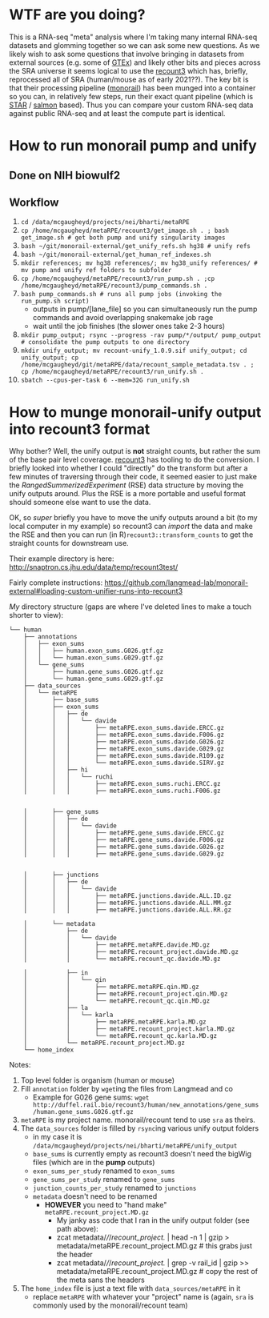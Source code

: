 # WTF are you doing?

This is a RNA-seq "meta" analysis where I'm taking many internal RNA-seq datasets and glomming
together so we can ask some new questions. As we likely wish to
ask some questions that involve bringing in datasets from external sources (e.g. some of [GTEx](http://gtexportal.org)) and
likely other bits and pieces across the SRA universe it seems logical to use the [recount3](http://rna.recount.bio) which has,
briefly, reprocessed all of SRA (human/mouse as of early 2021??). The key bit is that their processing pipeline
([monorail](https://github.com/langmead-lab/monorail-external)) has been munged into a container so you
can, in relatively few steps, run their exact quant pipeline (which is [STAR](https://github.com/alexdobin/STAR) /
[salmon](https://combine-lab.github.io/salmon/) based). Thus you can compare your custom RNA-seq data against
public RNA-seq and at least the compute part is identical.

# How to run monorail pump and unify
## Done on NIH biowulf2

## Workflow
1. `cd /data/mcgaugheyd/projects/nei/bharti/metaRPE`
2. `cp /home/mcgaugheyd/metaRPE/recount3/get_image.sh . ; bash get_image.sh # get both pump and unify singularity images`
3. `bash ~/git/monorail-external/get_unify_refs.sh hg38 # unify refs`
4. `bash ~/git/monorail-external/get_human_ref_indexes.sh`
5. `mkdir references; mv hg38 references/; mv hg38_unify references/ # mv pump and unify ref folders to subfolder`
6. `cp /home/mcgaugheyd/metaRPE/recount3/run_pump.sh . ;cp /home/mcgaugheyd/metaRPE/recount3/pump_commands.sh . `
7. `bash pump_commands.sh # runs all pump jobs (invoking the run_pump.sh script)`
    - outputs in pump/[lane_file] so you can simultaneously run the pump commands and avoid overlapping snakemake job rage
    - wait until the job finishes (the slower ones take 2-3 hours)
8. `mkdir pump_output; rsync --progress -rav pump/*/output/ pump_output # consolidate the pump outputs to one directory`
9. `mkdir unify_output; mv recount-unify_1.0.9.sif unify_output; cd unify_output; cp /home/mcgaugheyd/git/metaRPE/data/recount_sample_metadata.tsv . ; cp /home/mcgaugheyd/metaRPE/recount3/run_unify.sh . `
10. `sbatch --cpus-per-task 6 --mem=32G run_unify.sh`

# How to munge monorail-unify output into recount3 format

Why bother? Well, the unify output is **not** straight counts, but rather the sum of the base pair level coverage. [recount3](http://rna.recount.bio)
has tooling to do the conversion. I briefly looked into whether I could "directly" do the transform but after a
few minutes of traversing through their code, it seemed easier to just make the *RangedSummerizedExperiment* (RSE)
data structure by moving the unify outputs around. Plus the RSE is
a more portable and useful format should someone else want to use the data.

OK, so *super* briefly you have to move the unify outputs around a bit (to my local computer in my example) so recount3 can *import* the data and make the RSE
and then you can run (in R)`recount3::transform_counts` to get the straight counts for downstream use.

Their example directory is here: http://snaptron.cs.jhu.edu/data/temp/recount3test/

Fairly complete instructions: https://github.com/langmead-lab/monorail-external#loading-custom-unifier-runs-into-recount3

*My* directory structure (gaps are where I've deleted lines to make a touch shorter to view):
```
└── human
    ├── annotations
    │   ├── exon_sums
    │   │   ├── human.exon_sums.G026.gtf.gz
    │   │   └── human.exon_sums.G029.gtf.gz
    │   └── gene_sums
    │       ├── human.gene_sums.G026.gtf.gz
    │       └── human.gene_sums.G029.gtf.gz
    ├── data_sources
    │   └── metaRPE
    │       ├── base_sums
    │       ├── exon_sums
    │       │   ├── de
    │       │   │   └── davide
    │       │   │       ├── metaRPE.exon_sums.davide.ERCC.gz
    │       │   │       ├── metaRPE.exon_sums.davide.F006.gz
    │       │   │       ├── metaRPE.exon_sums.davide.G026.gz
    │       │   │       ├── metaRPE.exon_sums.davide.G029.gz
    │       │   │       ├── metaRPE.exon_sums.davide.R109.gz
    │       │   │       └── metaRPE.exon_sums.davide.SIRV.gz
    │       │   ├── hi
    │       │   │   └── ruchi
    │       │   │       ├── metaRPE.exon_sums.ruchi.ERCC.gz
    │       │   │       ├── metaRPE.exon_sums.ruchi.F006.gz


    │       ├── gene_sums
    │       │   ├── de
    │       │   │   └── davide
    │       │   │       ├── metaRPE.gene_sums.davide.ERCC.gz
    │       │   │       ├── metaRPE.gene_sums.davide.F006.gz
    │       │   │       ├── metaRPE.gene_sums.davide.G026.gz
    │       │   │       ├── metaRPE.gene_sums.davide.G029.gz


    │       ├── junctions
    │       │   ├── de
    │       │   │   └── davide
    │       │   │       ├── metaRPE.junctions.davide.ALL.ID.gz
    │       │   │       ├── metaRPE.junctions.davide.ALL.MM.gz
    │       │   │       ├── metaRPE.junctions.davide.ALL.RR.gz

    │       └── metadata
    │           ├── de
    │           │   └── davide
    │           │       ├── metaRPE.metaRPE.davide.MD.gz
    │           │       ├── metaRPE.recount_project.davide.MD.gz
    │           │       └── metaRPE.recount_qc.davide.MD.gz

    │           ├── in
    │           │   └── qin
    │           │       ├── metaRPE.metaRPE.qin.MD.gz
    │           │       ├── metaRPE.recount_project.qin.MD.gz
    │           │       └── metaRPE.recount_qc.qin.MD.gz
    │           ├── la
    │           │   └── karla
    │           │       ├── metaRPE.metaRPE.karla.MD.gz
    │           │       ├── metaRPE.recount_project.karla.MD.gz
    │           │       └── metaRPE.recount_qc.karla.MD.gz
    │           └── metaRPE.recount_project.MD.gz
    └── home_index
```

Notes:
1. Top level folder is organism (human or mouse)
2. Fill `annotation` folder by `wget`ing the files from Langmead and co
    - Example for G026 gene sums: `wget http://duffel.rail.bio/recount3/human/new_annotations/gene_sums/human.gene_sums.G026.gtf.gz`
3. `metaRPE` is my project name. monorail/recount tend to use `sra` as theirs.
4. The `data_sources` folder is filled by `rsync`ing various unify output folders
    - in my case it is `/data/mcgaugheyd/projects/nei/bharti/metaRPE/unify_output`
    - `base_sums` is currently empty as recount3 doesn't need the bigWig files (which are in the **pump** outputs)
    - `exon_sums_per_study` renamed to `exon_sums`
    - `gene_sums_per_study` renamed to `gene_sums`
    - `junction_counts_per_study` renamed to `junctions`
    - `metadata` doesn't need to be renamed
        - **HOWEVER** you need to "hand make" `metaRPE.recount_project.MD.gz`
          - My janky ass code that I ran in the unify output folder (see path above):
          - zcat metadata/*/*/*recount_project.* | head -n 1 | gzip > metadata/metaRPE.recount_project.MD.gz # this grabs just the header
          - zcat metadata/*/*/*recount_project.* | grep -v rail_id  | gzip >> metadata/metaRPE.recount_project.MD.gz # copy the rest of the meta sans the headers
5. The `home_index` file is just a text file with `data_sources/metaRPE` in it
    - replace `metaRPE` with whatever your "project" name is (again, `sra` is commonly used by the monorail/recount team)
